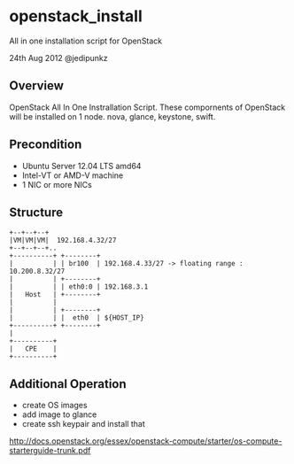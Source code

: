 openstack_install
=================

All in one installation script for OpenStack

24th Aug 2012 @jedipunkz

Overview
--------
OpenStack All In One Instrallation Script. These compornents of OpenStack will be
installed on 1 node. nova, glance, keystone, swift.

Precondition
------------

* Ubuntu Server 12.04 LTS amd64
* Intel-VT or AMD-V machine
* 1 NIC or more NICs

Structure
---------

    +--+--+--+
    |VM|VM|VM|  192.168.4.32/27
    +--+--+--+..
    +----------+ +--------+
    |          | | br100  | 192.168.4.33/27 -> floating range : 10.200.8.32/27
    |          | +--------+
    |          | | eth0:0 | 192.168.3.1
    |   Host   | +--------+
    |          |
    |          | +--------+
    |          | |  eth0  | ${HOST_IP}
    +----------+ +--------+
    |
    +----------+
    |   CPE    |
    +----------+

Additional Operation
--------------------

* create OS images
* add image to glance
* create ssh keypair and install that

<http://docs.openstack.org/essex/openstack-compute/starter/os-compute-starterguide-trunk.pdf>
